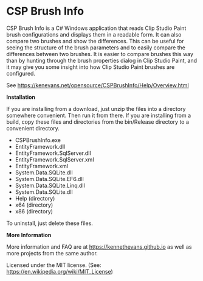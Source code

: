 # CSP Brush Info

CSP Brush Info is a C# Windows application that reads Clip Studio Paint brush configurations and displays them in a readable form. It can also compare two brushes and show the differences. This can be useful for seeing the structure of the brush parameters and to easily compare the differences between two brushes. It is easier to compare brushes this way than by hunting through the brush properties dialog in Clip Studio Paint, and it may give you some insight into how Clip Studio Paint brushes are configured.


See https://kenevans.net/opensource/CSPBrushInfo/Help/Overview.html

**Installation**

If you are installing from a download, just unzip the files into a directory somewhere convenient. Then run it from there. If you are installing from a build, copy these files and directories from the bin/Release directory to a convenient directory.


* CSPBrushInfo.exe
* EntityFramework.dll
* EntityFramework.SqlServer.dll
* EntityFramework.SqlServer.xml
* EntityFramework.xml
* System.Data.SQLite.dll
* System.Data.SQLite.EF6.dll
* System.Data.SQLite.Linq.dll
* System.Data.SQLite.dll
* Help (directory)
* x64 (directory)
* x86 (directory)

To uninstall, just delete these files.

**More Information**

More information and FAQ are at https://kennethevans.github.io as well as more projects from the same author.

Licensed under the MIT license. (See: https://en.wikipedia.org/wiki/MIT_License)